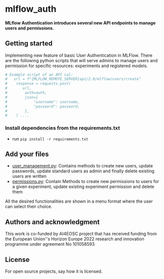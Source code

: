 # mlflow_auth

####  MLflow Authentication introduces several new API endpoints to manage users and permissions.

## Getting started

Implementing new feature of basic User Authentication in MLFlow.
There are the following python scripts that will serve admins to manage users and permission for specific resources: experiments and registered models.

```python
# Example script of an API cal:
#   url = f"{MLFLOW_REMOTE_SERVER}api/2.0/mlflow/users/create"
#    response = requests.post(
#       url,
#        auth=auth,
#        json={
#            "username": username,
#            "password": password,
#        },
#    ) ....


```

### Install dependencies from the requirements.txt
* run `pip install -r requirements.txt`

## Add your files
* [user_management.py](https://git.scc.kit.edu/m-team/ai/mlflow_auth/-/blob/main/user_management.py): 
Contains methods to create new users, update passwords, update standard users as admin and finally delete existing users are written
* [permissions.py](https://git.scc.kit.edu/m-team/ai/mlflow_auth/-/blob/main/permissions.py): Contain Methods to create new permissions to users for a given experiment, update existing experiment permission and delete them

All the desired functionalities are shown in a menu format where the user can select their choice.


## Authors and acknowledgment
This work is co-funded by AI4EOSC project that has received funding from the European Union''s Horizon Europe 2022 research and innovation programme under agreement No 101058593

## License
For open source projects, say how it is licensed.
